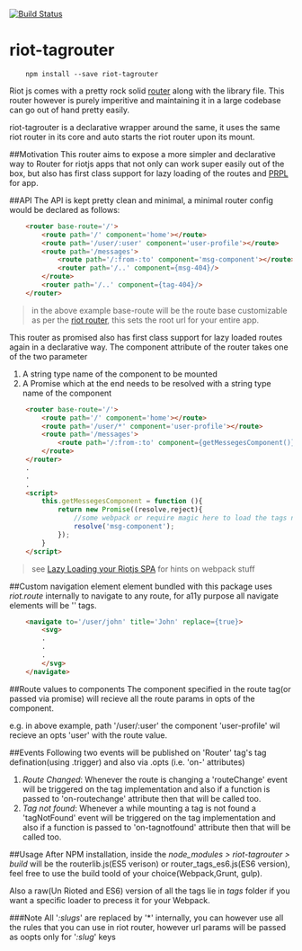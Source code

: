 [![Build Status](https://circleci.com/gh/prateekbh/riot-tagrouter.svg?style=shield)](https://github.com/prateekbh/riot-tagrouter)

# riot-tagrouter

```shell
    npm install --save riot-tagrouter
```

Riot js comes with a pretty rock solid [router](http://riotjs.com/api/route/) along with the library file. 
This router however is purely imperitive and maintaining it in a large codebase can go out of hand pretty easily.

riot-tagrouter is a declarative wrapper around the same, it uses the same riot router in its core and 
auto starts the riot router upon its mount.

##Motivation
This router aims to expose a more simpler and declarative way to Router for riotjs apps that not only can work super easily out of the box, 
but also has first class support for lazy loading of the routes and [PRPL](https://www.polymer-project.org/1.0/toolbox/server) for app.

##API
The API is kept pretty clean and minimal, a minimal router config would be declared as follows:

``` html
    <router base-route='/'>
        <route path='/' component='home'></route>
        <route path='/user/:user' component='user-profile'></route>
        <route path='/messages'>
            <route path='/:from-:to' component='msg-component'></route>
            <router path='/..' component={msg-404}/>
        </route>
        <router path='/..' component={tag-404}/>
    </router>
```

> in the above example base-route will be the route base customizable as per the [riot router](http://riotjs.com/api/route/), this sets the root url for your entire app.


This router as promised also has first class support for lazy loaded routes again in a declarative way. The component attribute of the router takes one of the two parameter

 1. A string type name of the component to be mounted
 2. A Promise which at the end needs to be resolved with a string type name of the component

``` html
	<router base-route='/'>
        <route path='/' component='home'></route>
        <route path='/user/*' component='user-profile'></route>
        <route path='/messages'>
            <route path='/:from-:to' component={getMessegesComponent()}></route>
        </route>
    </router>
    .
    .
    .
    <script>
	    this.getMessegesComponent = function (){
		    return new Promise((resolve,reject){
			    //some webpack or require magic here to load the tags now
			    resolve('msg-component');
		    });
		}
    </script>
```

> see [Lazy Loading your Riotjs SPA](medium.com/@prateek.bh/lazy-loading-your-riotjs-spa-5f4e73011663) for hints on webpack stuff

##Custom navigation element
*<navigate>* element bundled with this package uses *riot.route* internally to navigate to any route, for a11y purpose all navigate elements will be '<a>' tags.  

``` html
    <navigate to='/user/john' title='John' replace={true}>
        <svg>
        .
        .
        .
        </svg>
    </navigate>
```
##Route values to components
The component specified in the route tag(or passed via promise) will recieve all the route params in opts of the component.

e.g. in above example, path '/user/:user' the component 'user-profile' wil recieve an opts 'user' with the route value.

##Events
Following two events will be published on 'Router' tag's tag defination(using .trigger) and also via .opts (i.e. 'on-' attributes)

1. *Route Changed*: Whenever the route is changing a 'routeChange' event will be triggered on the tag implementation and also if a function is passed to 'on-routechange' attribute
then that will be called too.
2. *Tag not found*: Whenever a while mounting a tag is not found a 'tagNotFound' event will be triggered on the tag implementation and also if a function is passed to 'on-tagnotfound' attribute
then that will be called too.

##Usage
After NPM installation, inside the *node_modules > riot-tagrouter > build* will be the routerlib.js(ES5 verison) or router_tags_es6.js(ES6 version), feel free to use the build toold of your choice(Webpack,Grunt, gulp).

Also a raw(Un Rioted and ES6) version of all the tags lie in *tags* folder if you want a specific loader to precess it for your Webpack.  

###Note
All '*:slugs*' are replaced by '\*' internally, you can however use all the rules that you can use in riot router, however url params will be passed as oopts only for '*:slug*' keys